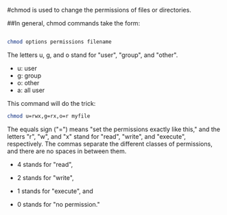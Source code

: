 #chmod is used to change the permissions of files or directories.

##In general, chmod commands take the form:
```bash

chmod options permissions filename

```

The letters u, g, and o stand for "user", "group", and "other". 


* u: user
* g: group
* o: other
* a: all user

This command will do the trick:

```bash
chmod u=rwx,g=rx,o=r myfile
```


The equals sign ("=") means "set the permissions exactly like this," and the letters "r", "w", and "x" stand for "read", "write", and "execute", respectively. The commas separate the different classes of permissions, and there are no spaces in between them.


* 4 stands for "read",

* 2 stands for "write",

*  1 stands for "execute", and

* 0 stands for "no permission."




